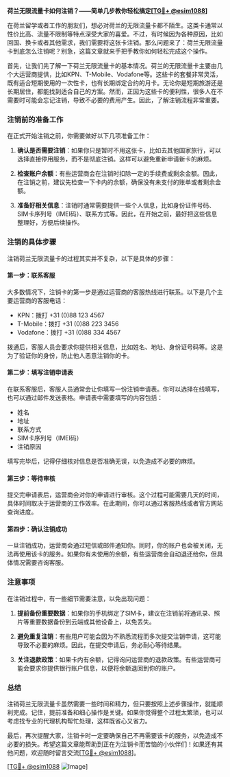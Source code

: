 **荷兰无限流量卡如何注销？——简单几步教你轻松搞定[[TG💪+ @esim1088](https://t.me/s/esim1088)]**

在荷兰留学或者工作的朋友们，想必对荷兰的无限流量卡都不陌生。这类卡通常以性价比高、流量不限制等特点深受大家的喜爱。不过，有时候因为各种原因，比如回国、换卡或者其他需求，我们需要将这张卡注销。那么问题来了：荷兰无限流量卡到底怎么注销呢？别急，这篇文章就来手把手教你如何轻松完成这个操作。

首先，让我们先了解一下荷兰无限流量卡的基本情况。荷兰的无限流量卡主要由几个大运营商提供，比如KPN、T-Mobile、Vodafone等。这些卡的套餐非常灵活，既有适合短期使用的一次性卡，也有长期绑定合约的月卡。无论你是短期旅游还是长期居住，都能找到适合自己的方案。然而，正因为这些卡的便利性，很多人在不需要时可能会忘记注销，导致不必要的费用产生。因此，了解注销流程非常重要。

### 注销前的准备工作

在正式开始注销之前，你需要做好以下几项准备工作：

1. **确认是否需要注销**：如果你只是暂时不用这张卡，比如去其他国家旅行，可以选择直接停用服务，而不是彻底注销。这样可以避免重新申请新卡的麻烦。
   
2. **检查账户余额**：有些运营商会在注销时扣除一定的手续费或剩余金额。因此，在注销之前，建议先检查一下卡内的余额，确保没有未支付的账单或者剩余金额。

3. **准备好相关信息**：注销时通常需要提供一些个人信息，比如身份证件号码、SIM卡序列号（IMEI码）、联系方式等。因此，在开始之前，最好把这些信息整理好，方便后续操作。

### 注销的具体步骤

注销荷兰无限流量卡的过程其实并不复杂，以下是具体的步骤：

#### 第一步：联系客服

大多数情况下，注销卡的第一步是通过运营商的客服热线进行联系。以下是几个主要运营商的客服电话：

- KPN：拨打 +31 (0)88 123 4567
- T-Mobile：拨打 +31 (0)88 223 3456
- Vodafone：拨打 +31 (0)88 334 4567

拨通后，客服人员会要求你提供相关信息，比如姓名、地址、身份证号码等。这是为了验证你的身份，防止他人恶意注销你的卡。

#### 第二步：填写注销申请表

在联系客服后，客服人员通常会让你填写一份注销申请表。你可以选择在线填写，也可以通过邮件发送表格。申请表中需要填写的内容包括：

- 姓名
- 地址
- 联系方式
- SIM卡序列号（IMEI码）
- 注销原因

填写完毕后，记得仔细核对信息是否准确无误，以免造成不必要的麻烦。

#### 第三步：等待审核

提交完申请表后，运营商会对你的申请进行审核。这个过程可能需要几天的时间，具体时间取决于运营商的工作效率。在此期间，你可以通过客服热线或者官方网站查询进度。

#### 第四步：确认注销成功

一旦注销成功，运营商会通过短信或邮件通知你。同时，你的账户也会被关闭，无法再使用该卡的服务。如果你有未使用的余额，有些运营商会自动退还给你，但具体情况需要咨询客服。

### 注意事项

在注销过程中，有一些细节需要注意，以免出现问题：

1. **提前备份重要数据**：如果你的手机绑定了SIM卡，建议在注销前将通讯录、照片等重要数据备份到云端或其他设备上，以免丢失。

2. **避免重复注销**：有些用户可能会因为不熟悉流程而多次提交注销申请，这可能导致不必要的麻烦。因此，在提交申请后，务必耐心等待结果。

3. **关注退款政策**：如果卡内有余额，记得询问运营商的退款政策。有些运营商可能会要求你提供银行账户信息，以便将余额退回到你的账户。

### 总结

注销荷兰无限流量卡虽然需要一些时间和精力，但只要按照上述步骤操作，就能顺利完成。记住，提前准备和细心操作是关键。如果你觉得整个过程太繁琐，也可以考虑找专业的代理机构帮忙处理，这样既省心又省力。

最后，再次提醒大家，注销卡时一定要确保自己不再需要该卡的服务，以免造成不必要的损失。希望这篇文章能帮助到正在为注销卡而苦恼的小伙伴们！如果还有其他问题，欢迎随时留言交流[[TG💪+ @esim1088](https://t.me/s/esim1088)]。

[[TG💪+ @esim1088](https://t.me/s/esim1088) ![Image](https://i.postimg.cc/4NQfJmqS/Snipaste-2025-05-13-00-14-12.png)]
